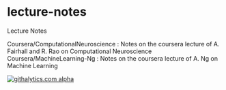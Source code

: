 lecture-notes
=============

Lecture Notes

Coursera/ComputationalNeuroscience : Notes on the coursera lecture of A. Fairhall and R. Rao on Computational Neuroscience
Coursera/MachineLearning-Ng : Notes on the coursera lecture of A. Ng on Machine Learning



[![githalytics.com alpha](https://cruel-carlota.pagodabox.com/92bf734a0e067a5a7381db0ac9c77b84 "githalytics.com")](http://githalytics.com/jeremyfix/lecture-notes)

